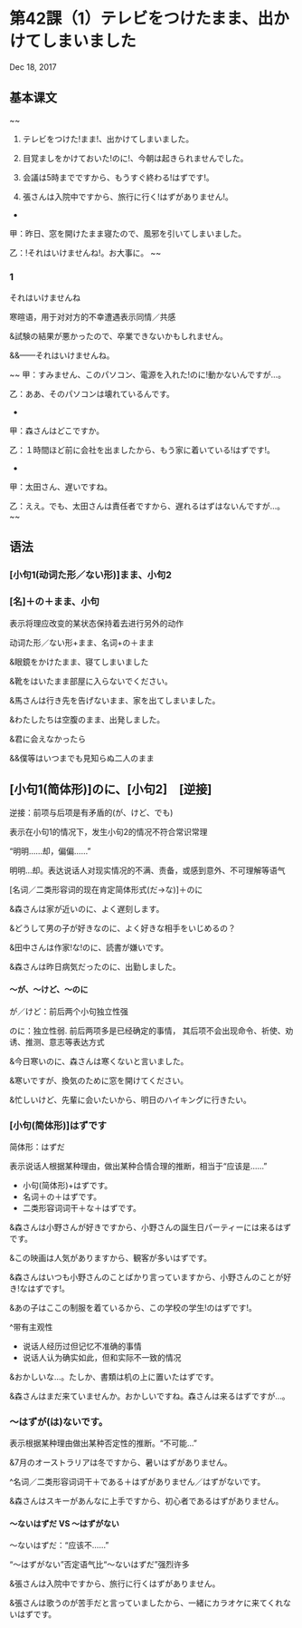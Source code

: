# 第42課（1）テレビをつけたまま、出かけてしまいました
Dec 18, 2017

## 基本课文
~~
1. テレビをつけた!まま!、出かけてしまいました。

2. 目覚ましをかけておいた!のに!、今朝は起きられませんでした。

3. 会議は5時までですから、もうすぐ終わる!はずです!。

4. 張さんは入院中ですから、旅行に行く!はずがありません!。

-

甲：昨日、窓を開けたまま寝たので、風邪を引いてしまいました。

乙：!それはいけませんね!。お大事に。
~~


### 1
それはいけませんね

寒暄语，用于对对方的不幸遭遇表示同情／共感

&試験の結果が悪かったので、卒業できないかもしれません。

&&——それはいけませんね。


~~
甲：すみません、このパソコン、電源を入れた!のに!動かないんですが…。

乙：ああ、そのパソコンは壊れているんです。

-

甲：森さんはどこですか。

乙：１時間ほど前に会社を出ましたから、もう家に着いている!はずです!。

-

甲：太田さん、遅いですね。

乙：ええ。でも、太田さんは責任者ですから、遅れるはずはないんですが…。
~~

## 语法
### [小句1(动词た形／ない形)]まま、小句2
### [名]＋の＋まま、小句
表示将理应改变的某状态保持着去进行另外的动作

动词た形／ない形+まま、名词+の＋まま

&眼鏡をかけたまま、寝てしまいました

&靴をはいたまま部屋に入らないでください。

&馬さんは行き先を告げないまま、家を出てしまいました。

&わたしたちは空腹のまま、出発しました。

&君に会えなかったら 

&&僕等はいつまでも見知らぬ二人のまま

## [小句1(简体形)]のに、[小句2]　[逆接]
逆接：前项与后项是有矛盾的(が、けど、でも)

表示在小句1的情况下，发生小句2的情况不符合常识常理

“明明……却，偏偏……”

明明…却。表达说话人对现实情况的不满、责备，或感到意外、不可理解等语气

[名词／二类形容词的现在肯定简体形式(だ→な)]＋のに

&森さんは家が近いのに、よく遅刻します。

&どうして男の子が好きなのに、よく好きな相手をいじめるの？

&田中さんは作家!な!のに、読書が嫌いです。

&森さんは昨日病気だったのに、出勤しました。

#### ～が、～けど、～のに
が／けど：前后两个小句独立性强

のに：独立性弱. 前后两项多是已经确定的事情， 其后项不会出现命令、祈使、劝诱、推测、意志等表达方式

&今日寒いのに、森さんは寒くないと言いました。

&寒いですが、換気のために窓を開けてください。

&忙しいけど、先輩に会いたいから、明日のハイキングに行きたい。

### [小句(简体形)]はずです
简体形：はずだ

表示说话人根据某种理由，做出某种合情合理的推断，相当于“应该是……”

- 小句(简体形)+はずです。
- 名词＋の＋はずです。
- 二类形容词词干＋な＋はずです。

&森さんは小野さんが好きですから、小野さんの誕生日パーティーには来るはずです。

&この映画は人気がありますから、観客が多いはずです。

&森さんはいつも小野さんのことばかり言っていますから、小野さんのことが好き!なはずです!。

&あの子はここの制服を着ているから、この学校の学生!のはずです!。

^带有主观性

- 说话人经历过但记忆不准确的事情
- 说话人认为确实如此，但和实际不一致的情况

&おかしいな…。たしか、書類は机の上に置いたはずです。

&森さんはまだ来ていませんか。おかしいですね。森さんは来るはずですが…。

### ～はずが(は)ないです。
表示根据某种理由做出某种否定性的推断。“不可能…”

&7月のオーストラリアは冬ですから、暑いはずがありません。

^名词／二类形容词词干＋である＋はずがありません／はずがないです。

&森さんはスキーがあんなに上手ですから、初心者であるはずがありません。

#### ～ないはずだ VS ～はずがない
～ないはずだ：“应该不……”

“～はずがない”否定语气比“～ないはずだ”强烈许多

&張さんは入院中ですから、旅行に行くはずがありません。

&張さんは歌うのが苦手だと言っていましたから、一緒にカラオケに来てくれないはずです。
